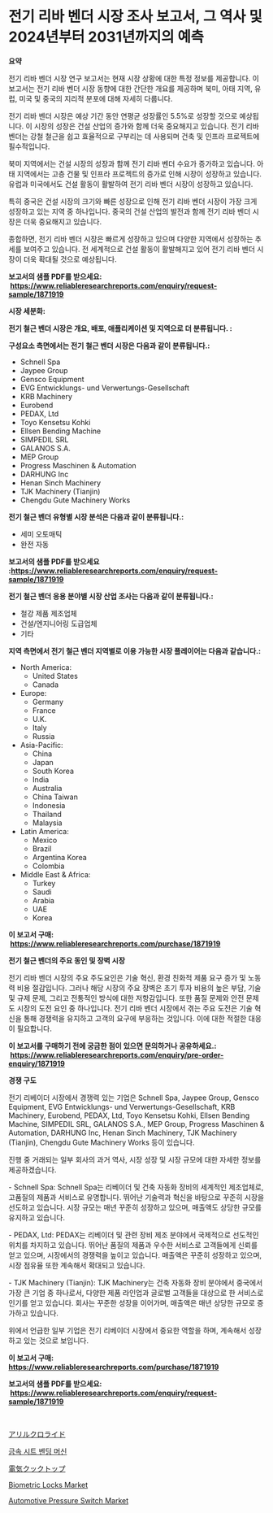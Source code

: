 <p><h1>전기 리바 벤더 시장 조사 보고서, 그 역사 및 2024년부터 2031년까지의 예측</h1></p><p><strong>요약</strong></p>
<p><p>전기 리바 벤더 시장 연구 보고서는 현재 시장 상황에 대한 특정 정보를 제공합니다. 이 보고서는 전기 리바 벤더 시장 동향에 대한 간단한 개요를 제공하며 북미, 아태 지역, 유럽, 미국 및 중국의 지리적 분포에 대해 자세히 다룹니다.</p><p>전기 리바 벤더 시장은 예상 기간 동안 연평균 성장률인 5.5%로 성장할 것으로 예상됩니다. 이 시장의 성장은 건설 산업의 증가와 함께 더욱 중요해지고 있습니다. 전기 리바 벤더는 강철 철근을 쉽고 효율적으로 구부리는 데 사용되며 건축 및 인프라 프로젝트에 필수적입니다.</p><p>북미 지역에서는 건설 시장의 성장과 함께 전기 리바 벤더 수요가 증가하고 있습니다. 아태 지역에서는 고층 건물 및 인프라 프로젝트의 증가로 인해 시장이 성장하고 있습니다. 유럽과 미국에서도 건설 활동이 활발하여 전기 리바 벤더 시장이 성장하고 있습니다. </p><p>특히 중국은 건설 시장의 크기와 빠른 성장으로 인해 전기 리바 벤더 시장이 가장 크게 성장하고 있는 지역 중 하나입니다. 중국의 건설 산업의 발전과 함께 전기 리바 벤더 시장은 더욱 중요해지고 있습니다.</p><p>종합하면, 전기 리바 벤더 시장은 빠르게 성장하고 있으며 다양한 지역에서 성장하는 추세를 보여주고 있습니다. 전 세계적으로 건설 활동이 활발해지고 있어 전기 리바 벤더 시장이 더욱 확대될 것으로 예상됩니다.</p></p>
<p><strong>보고서의 샘플 PDF를 받으세요: &nbsp;<a href="https://www.reliableresearchreports.com/enquiry/request-sample/1871919">https://www.reliableresearchreports.com/enquiry/request-sample/1871919</a></strong></p>
<p><strong>시장 세분화:</strong></p>
<p><strong> 전기 철근 벤더 시장은 개요, 배포, 애플리케이션 및 지역으로 더 분류됩니다. :</strong></p>
<p><strong>구성요소 측면에서는 전기 철근 벤더 시장은 다음과 같이 분류됩니다.:</strong></p>
<p><ul><li>Schnell Spa</li><li>Jaypee Group</li><li>Gensco Equipment</li><li>EVG Entwicklungs- und Verwertungs-Gesellschaft</li><li>KRB Machinery</li><li>Eurobend</li><li>PEDAX, Ltd</li><li>Toyo Kensetsu Kohki</li><li>Ellsen Bending Machine</li><li>SIMPEDIL SRL</li><li>GALANOS S.A.</li><li>MEP Group</li><li>Progress Maschinen & Automation</li><li>DARHUNG Inc</li><li>Henan Sinch Machinery</li><li>TJK Machinery (Tianjin)</li><li>Chengdu Gute Machinery Works</li></ul></p>
<p><strong> 전기 철근 벤더 유형별 시장 분석은 다음과 같이 분류됩니다.:</strong></p>
<p><ul><li>세미 오토매틱</li><li>완전 자동</li></ul></p>
<p><strong>보고서의 샘플 PDF를 받으세요 :<a href="https://www.reliableresearchreports.com/enquiry/request-sample/1871919">https://www.reliableresearchreports.com/enquiry/request-sample/1871919</a></strong></p>
<p><strong> 전기 철근 벤더 응용 분야별 시장 산업 조사는 다음과 같이 분류됩니다.:</strong></p>
<p><ul><li>철강 제품 제조업체</li><li>건설/엔지니어링 도급업체</li><li>기타</li></ul></p>
<p><strong>지역 측면에서 전기 철근 벤더 지역별로 이용 가능한 시장 플레이어는 다음과 같습니다.:</strong></p>
<p><ul>
    <li>
        North America:
        <ul>
            <li>United States</li>
            <li>Canada</li>
        </ul>
    </li>
    <li>
        Europe:
        <ul>
            <li>Germany</li>
            <li>France</li>
            <li>U.K.</li>
            <li>Italy</li>
            <li>Russia</li>
        </ul>
    </li>
    <li>
        Asia-Pacific:
        <ul>
            <li>China</li>
            <li>Japan</li>
            <li>South Korea</li>
            <li>India</li>
            <li>Australia</li>
            <li>China Taiwan</li>
            <li>Indonesia</li>
            <li>Thailand</li>
            <li>Malaysia</li>
        </ul>
    </li>
    <li>
        Latin America:
        <ul>
            <li>Mexico</li>
            <li>Brazil</li>
            <li>Argentina Korea</li>
            <li>Colombia</li>
        </ul>
    </li>
    <li>
        Middle East & Africa:
        <ul>
            <li>Turkey</li>
            <li>Saudi</li>
            <li>Arabia</li>
            <li>UAE</li>
            <li>Korea</li>
        </ul>
    </li>
    </ul></p>
<p><strong>이 보고서 구매: &nbsp;<a href="https://www.reliableresearchreports.com/purchase/1871919">https://www.reliableresearchreports.com/purchase/1871919</a></strong></p>
<p><strong>전기 철근 벤더의 주요 동인 및 장벽 시장</strong></p>
<p><p>전기 리바 벤더 시장의 주요 주도요인은 기술 혁신, 환경 친화적 제품 요구 증가 및 노동력 비용 절감입니다. 그러나 해당 시장의 주요 장벽은 초기 투자 비용의 높은 부담, 기술 및 규제 문제, 그리고 전통적인 방식에 대한 저항감입니다. 또한 품질 문제와 안전 문제도 시장의 도전 요인 중 하나입니다. 전기 리바 벤더 시장에서 겪는 주요 도전은 기술 혁신을 통해 경쟁력을 유지하고 고객의 요구에 부응하는 것입니다. 이에 대한 적절한 대응이 필요합니다.</p></p>
<p><strong>이 보고서를 구매하기 전에 궁금한 점이 있으면 문의하거나 공유하세요.: &nbsp;<a href="https://www.reliableresearchreports.com/enquiry/pre-order-enquiry/1871919">https://www.reliableresearchreports.com/enquiry/pre-order-enquiry/1871919</a></strong></p>
<p><strong>경쟁 구도</strong></p>
<p><p>전기 리베이더 시장에서 경쟁력 있는 기업은 Schnell Spa, Jaypee Group, Gensco Equipment, EVG Entwicklungs- und Verwertungs-Gesellschaft, KRB Machinery, Eurobend, PEDAX, Ltd, Toyo Kensetsu Kohki, Ellsen Bending Machine, SIMPEDIL SRL, GALANOS S.A., MEP Group, Progress Maschinen & Automation, DARHUNG Inc, Henan Sinch Machinery, TJK Machinery (Tianjin), Chengdu Gute Machinery Works 등이 있습니다.</p><p>진행 중 거래되는 일부 회사의 과거 역사, 시장 성장 및 시장 규모에 대한 자세한 정보를 제공하겠습니다.</p><p>- Schnell Spa: Schnell Spa는 리베이더 및 건축 자동화 장비의 세계적인 제조업체로, 고품질의 제품과 서비스로 유명합니다. 뛰어난 기술력과 혁신을 바탕으로 꾸준히 시장을 선도하고 있습니다. 시장 규모는 매년 꾸준히 성장하고 있으며, 매출액도 상당한 규모를 유지하고 있습니다.</p><p>- PEDAX, Ltd: PEDAX는 리베이더 및 관련 장비 제조 분야에서 국제적으로 선도적인 위치를 차지하고 있습니다. 뛰어난 품질의 제품과 우수한 서비스로 고객들에게 신뢰를 얻고 있으며, 시장에서의 경쟁력을 높이고 있습니다. 매출액은 꾸준히 성장하고 있으며, 시장 점유율 또한 계속해서 확대되고 있습니다.</p><p>- TJK Machinery (Tianjin): TJK Machinery는 건축 자동화 장비 분야에서 중국에서 가장 큰 기업 중 하나로서, 다양한 제품 라인업과 글로벌 고객들을 대상으로 한 서비스로 인기를 얻고 있습니다. 회사는 꾸준한 성장을 이어가며, 매출액은 매년 상당한 규모로 증가하고 있습니다.</p><p>위에서 언급한 일부 기업은 전기 리베이더 시장에서 중요한 역할을 하며, 계속해서 성장하고 있는 것으로 보입니다.</p></p>
<p><strong>이 보고서 구매: &nbsp; <a href="https://www.reliableresearchreports.com/purchase/1871919">https://www.reliableresearchreports.com/purchase/1871919</a></strong></p>
<p><strong>보고서의 샘플 PDF를 받으세요: &nbsp;<a href="https://www.reliableresearchreports.com/enquiry/request-sample/1871919">https://www.reliableresearchreports.com/enquiry/request-sample/1871919</a></strong><strong></strong></p>
<p>&nbsp;</p>
<p><p><a href="https://medium.com/@rodhoppe07/%E3%82%A2%E3%83%AA%E3%83%AB%E5%A1%A9%E5%8C%96%E7%89%A9%E5%B8%82%E5%A0%B4%E3%81%AE%E6%8C%87%E6%A8%99%E3%82%92%E8%A7%A3%E8%AA%AD%E3%81%99%E3%82%8B-%E5%B8%82%E5%A0%B4%E3%82%B7%E3%82%A7%E3%82%A2-%E3%83%88%E3%83%AC%E3%83%B3%E3%83%89-%E6%88%90%E9%95%B7%E3%83%91%E3%82%BF%E3%83%BC%E3%83%B3-7d9f9cb968dd">アリルクロライド</a></p><p><a href="https://medium.com/@jerrodhilll68/%EA%B8%88%EC%86%8D-%EC%8B%9C%ED%8A%B8-%EC%A0%88%EA%B3%A1-%EA%B8%B0%EA%B3%84-%EC%8B%9C%EC%9E%A5%EC%9D%84-%EB%B6%84%EC%84%9D-%EA%B8%80%EB%A1%9C%EB%B2%8C-%EC%82%B0%EC%97%85-%EC%A0%84%EB%A7%9D-%EB%B0%8F-%EC%98%88%EC%B8%A1-2024%EB%85%84%EB%B6%80%ED%84%B0-2031%EB%85%84%EA%B9%8C%EC%A7%80-f1fd119f041c">금속 시트 벤딩 머신</a></p><p><a href="https://github.com/lababdou/Market-Research-Report-List-3/blob/main/38570753854.md">電気クックトップ</a></p><p><a href="https://github.com/globismark/Market-Research-Report-List-2/blob/main/biometric-locks-market.md">Biometric Locks Market</a></p><p><a href="https://three-jumbo-f6d.notion.site/Automotive-Pressure-Switch-Market-Analysis-Examines-its-Scope-on-Growth-Opportunities-and-Forecaste-fee9777be232459b8ea79f944995bd6f">Automotive Pressure Switch Market</a></p></p>